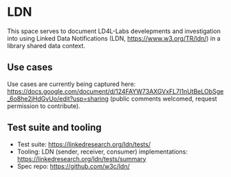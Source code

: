 # LDN
This space serves to document LD4L-Labs develepments and investigation into using Linked Data Notifications (LDN, https://www.w3.org/TR/ldn/) in a library shared data context.

## Use cases
Use cases are currently being captured here: https://docs.google.com/document/d/124FAYW73AXGVxFL7I1nUtBeLObSge_6o8he2jHdGvUo/edit?usp=sharing (public comments welcomed, request permission to contribute).

## Test suite and tooling
* Test suite: https://linkedresearch.org/ldn/tests/
* Tooling: LDN (sender, receiver, consumer) implementations: https://linkedresearch.org/ldn/tests/summary
* Spec repo: https://github.com/w3c/ldn/
